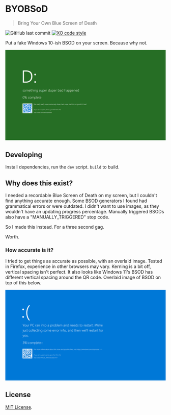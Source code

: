 # BYOBSoD
> Bring Your Own Blue Screen of Death

![GitHub last commit](https://img.shields.io/github/last-commit/12beesinatrenchcoat/BYOBSoD?style=flat-square)
[![XO code style](https://flat.badgen.net/badge/code%20style/XO-ish/cyan)](.eslintrc.json)

Put a fake Windows 10-ish BSOD on your screen. Because why not.

![Example Green Screen of Death. "D: / something super duper bad happened / 0% complete / like really really super extremely super duper bad super bad it's not good it's bad / If you call a support person, give them this info: / Stop code: computer exploded](images/gsod.png)

## Developing
Install dependencies, run the `dev` script. `build` to build.


## Why does this exist?
I needed a recordable Blue Screen of Death on my screen, but I couldn't find anything accurate enough. Some BSOD generators I found had grammatical errors or were outdated. I didn't want to use images, as they wouldn't have an updating progress percentage. Manually triggered BSODs also have a "MANUALLY_TRIGGERED" stop code.

So I made this instead. For a three second gag.

Worth.

### How accurate is it?
I tried to get things as accurate as possible, with an overlaid image. Tested in Firefox, experience in other browsers may vary. Kerning is a bit off, vertical spacing isn't perfect.
It also looks like Windows 11's BSOD has different vertical spacing around the QR code.
Overlaid image of BSOD on top of this below.

![Comparison image of BYOBSoD and actual BSOD](images/comparison.png)

## License
[MIT License](./LICENSE.txt).
